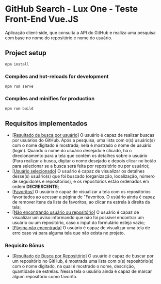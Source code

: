 # GitHub Search - Lux One - Teste Front-End Vue.JS

Aplicação client-side, que consulta a API do GitHub e realiza uma pesquisa com base no nome do repositório e nome do usuário.

## Project setup

```
npm install
```

### Compiles and hot-reloads for development

```
npm run serve
```

### Compiles and minifies for production

```
npm run build
```

## Requisitos implementados

- [<a href="https://www.figma.com/file/tN2N6ewvYvn3Mr3HPWKzhD/Desafio-Lux?node-id=3145%3A63&t=ADFxoq9K71CaywhF-0" target="_blank">Resultado de busca por usuário</a>] O usuário é capaz de realizar buscas por usuários do GitHub. Após a pesquisa, uma lista com o(s) usuário(s) com o nome digitado é mostrada; nela é mostrado o nome de usuário (login). Quando o nome do usuário desejado é clicado, há o direcionamento para a tela que contém os detalhes sobre o usuário (Para realizar a busca, digitar o nome desejado e depois clicar no botão para selecionar se a busca será feita por repositório ou por usuário);
- [<a href="https://www.figma.com/file/tN2N6ewvYvn3Mr3HPWKzhD/Desafio-Lux?node-id=4678%3A100&t=ADFxoq9K71CaywhF-0" target="_blank">Usuário selecionado</a>] O usuário é capaz de visualizar os detalhes desse(s) usuário(s) que foi buscado (organização, localização, número de seguidores e repositórios), e os repositórios estão ordenados em ordem <strong>DECRESCENTE</strong>;
- [<a href="https://www.figma.com/file/tN2N6ewvYvn3Mr3HPWKzhD/Desafio-Lux?node-id=3145%3A172&t=ADFxoq9K71CaywhF-0" target="_blank">Favoritos</a>] O usuário é capaz de visualizar a tela com os repositórios favoritados ao acessar a página de "Favoritos. O usúário ainda é capaz de remover itens da lista de favoritos, ao clicar na estrela à direita da tela;
- [<a href="https://www.figma.com/file/tN2N6ewvYvn3Mr3HPWKzhD/Desafio-Lux?node-id=4550%3A81&t=ADFxoq9K71CaywhF-0" target="_blank">Não encontrando usuário ou repositório</a>] O usuário é capaz de visualizar um aviso informando que não foi possível encontrar um usuário ou um repositório, caso o input do formulário esteja vazio;
- [<a href="https://www.figma.com/file/tN2N6ewvYvn3Mr3HPWKzhD/Desafio-Lux?node-id=4549%3A81&t=ADFxoq9K71CaywhF-0" target="_blank">Página não encontrada</a>] O usuário é capaz de visualizar uma tela de erro caso vá para alguma tela que não exista no projeto.

### Requisito Bônus

- [<a href="https://www.figma.com/file/tN2N6ewvYvn3Mr3HPWKzhD/Desafio-Lux?node-id=4568%3A87&t=ADFxoq9K71CaywhF-0" target="_blank">Resultado de Busca por Repositório</a>] O usuário é capaz de buscar por um repositório no GitHub, é mostrada uma lista com o(s) repositório(s) com o nome digitado, na qual é mostrado o nome, descrição, quantidade de estrelas. Nessa tela o usuário ainda é capaz de marcar algum repositório como favorito.

